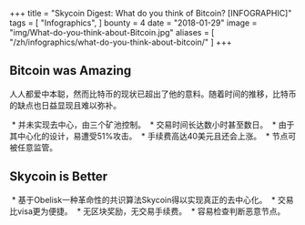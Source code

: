 +++
title = "Skycoin Digest: What do you think of Bitcoin? [INFOGRAPHIC]"
tags = [
    "Infographics",
]
bounty = 4
date = "2018-01-29"
image = "img/What-do-you-think-about-Bitcoin.jpg"
aliases = [
	"/zh/infographics/what-do-you-think-about-bitcoin/"
]
+++

## Bitcoin was Amazing

人人都爱中本聪，然而比特币的现状已超出了他的意料。随着时间的推移，比特币的缺点也日益显现且难以弥补。

  * 并未实现去中心，由三个矿池控制。
  * 交易时间长达数小时甚至数日。
  * 由于其中心化的设计，易遭受51%攻击。
  * 手续费高达40美元且还会上涨。
  * 节点可被任意监管。

## Skycoin is Better

  * 基于Obelisk一种革命性的共识算法Skycoin得以实现真正的去中心化。
  * 交易比visa更为便捷。
  * 无区块奖励，无交易手续费。
  * 容易检查判断恶意节点。
